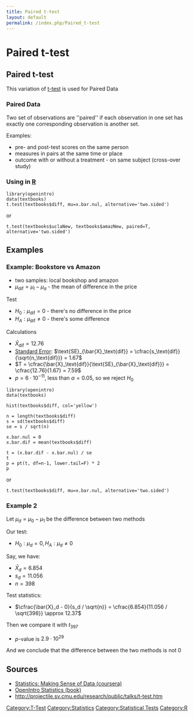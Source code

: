 ```yaml
---
title: Paired t-test
layout: default
permalink: /index.php/Paired_t-test
---
```


# Paired t-test

## Paired t-test
This variation of [t-test](t-test) is used for Paired Data

### Paired Data
Two set of observations are ''paired'' if each observation in one set has exactly one corresponding observation is another set. 


Examples:
- pre- and post-test scores on the same person
- measures in pairs at the same time or place 
- outcome with or without a treatment - on same subject (cross-over study)


### Using in [R](R)
```carbon
library(openintro)
data(textbooks)
t.test(textbooks$diff, mu=x.bar.nul, alternative='two.sided')
```

or 

```text only
t.test(textbooks$uclaNew, textbooks$amazNew, paired=T, alternative='two.sided')
```


## Examples
### Example: Bookstore vs Amazon
- two samples: local bookshop and amazon 
- $\mu_\text{dif} = \mu_l - \mu_a$ - the mean of difference in the price

Test
- $H_0: \mu_\text{dif} = 0$ - there's no difference in the price
- $H_A: \mu_\text{dif} \ne 0$ - there's some difference 

Calculations
- $\bar{X}_\text{dif} = 12.76$
- [Standard Error](Standard_Error): $\text{SE}_{\bar{X}_\text{dif}} = \cfrac{s_\text{dif}}{\sqrt{n_\text{dif}}} = 1.67$
- $T = \cfrac{\bar{X}_\text{dif}}{\text{SE}_{\bar{X}_\text{dif}}} = \cfrac{12.76}{1.67} = 7.59$
- $p = 6 \cdot 10^{-11}$, less than $\alpha = 0.05$, so we reject $H_0$


```carbon
library(openintro)
data(textbooks)

hist(textbooks$diff, col='yellow')

n = length(textbooks$diff)
s = sd(textbooks$diff)
se = s / sqrt(n)

x.bar.nul = 0
x.bar.dif = mean(textbooks$diff)

t = (x.bar.dif - x.bar.nul) / se
t
p = pt(t, df=n-1, lower.tail=F) * 2
p
```

or 

```text only
t.test(textbooks$diff, mu=x.bar.nul, alternative='two.sided')
```


### Example 2
Let $\mu_d = \mu_0 - \mu_1$ be the difference between two methods

Our test:
- $H_0: \mu_d = 0, H_A: \mu_d \neq 0$

Say, we have:
- $\bar{X}_d = 6.854$
- $s_d = 11.056$
- $n = 398$

Test statistics:
- $\cfrac{\bar{X}_d - 0}{s_d / \sqrt{n}} = \cfrac{6.854}{11.056 / \sqrt{398}} \approx 12.37$

Then we compare it with $t_{397}$
- $p$-value is $2.9 \cdot 10^{29}$

And we conclude that the difference between the two methods is not 0


## Sources
- [Statistics: Making Sense of Data (coursera)](Statistics__Making_Sense_of_Data_(coursera))
- [OpenIntro Statistics (book)](OpenIntro_Statistics_(book))
- http://projectile.sv.cmu.edu/research/public/talks/t-test.htm

[Category:T-Test](Category_T-Test)
[Category:Statistics](Category_Statistics)
[Category:Statistical Tests](Category_Statistical_Tests)
[Category:R](Category_R)